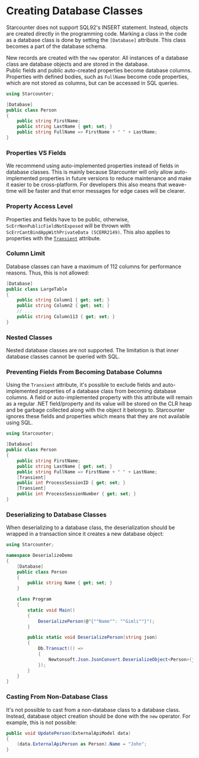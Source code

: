 # Creating Database Classes

Starcounter does not support SQL92's INSERT statement. Instead, objects are created directly in the programming code. Marking a class in the code as a database class is done by setting the `[Database]` attribute. This class becomes a part of the database schema.

New records are created with the `new` operator. All instances of a database class are database objects and are stored in the database.  
Public fields and public auto-created properties  become database columns. Properties with defined bodies, such as `FullName` become code properties, which are not stored as columns, but can be accessed in SQL queries.

```csharp
using Starcounter;

[Database]
public class Person
{
    public string FirstName;
    public string LastName { get; set; }
    public string FullName => FirstName + " " + LastName;
}
```

### Properties VS Fields

We recommend using auto-implemented properties instead of fields in database classes. This is mainly because Starcounter will only allow auto-implemented properties in future versions to reduce maintenance and make it easier to be cross-platform. For developers this also means that weave-time will be faster and that error messages for edge cases will be clearer.

### Property Access Level 

Properties and fields have to be public, otherwise, `ScErrNonPublicFieldNotExposed` will be thrown with `ScErrCantBindAppWithPrivateData (SCERR2149)`. This also applies to properties with the [`Transient`](creating-database-classes.md#preventing-fields-from-becoming-database-columns) attribute.

### Column Limit

Database classes can have a maximum of 112 columns for performance reasons. Thus, this is not allowed:

```csharp
[Database]
public class LargeTable
{
    public string Column1 { get; set; }
    public string Column2 { get; set; }
    // ...
    public string Column113 { get; set; }
}
```

### Nested Classes

Nested database classes are not supported. The limitation is that inner database classes cannot be queried with SQL.

### Preventing Fields From Becoming Database Columns

Using the `Transient` attribute, it's possible to exclude fields and auto-implemented properties of a database class from becoming database columns. A field or auto-implemented property with this attribute will remain as a regular .NET field/property and its value will be stored on the CLR heap and be garbage collected along with the object it belongs to. Starcounter ignores these fields and properties which means that they are not available using SQL.

```csharp
using Starcounter;

[Database]
public class Person
{
    public string FirstName;
    public string LastName { get; set; }
    public string FullName => FirstName + " " + LastName;
    [Transient]
    public int ProcessSessionID { get; set; }
    [Transient]
    public int ProcessSessionNumber { get; set; }
}
```

### Deserializing to Database Classes

When deserializing to a database class, the deserialization should be wrapped in a transaction since it creates a new database object:

```csharp
using Starcounter;

namespace DeserializeDemo
{
    [Database]
    public class Person
    {   
        public string Name { get; set; }
    }

    class Program
    {
        static void Main()
        {
            DeserializePerson(@"{""Name"": ""Gimli""}");
        }

        public static void DeserializePerson(string json)
        {
            Db.Transact(() =>
            {
                Newtonsoft.Json.JsonConvert.DeserializeObject<Person>(json);
            });
        }
    }
}
```

### Casting From Non-Database Class

It's not possible to cast from a non-database class to a database class. Instead, database object creation should be done with the `new` operator. For example, this is not possible:

```csharp
public void UpdatePerson(ExternalApiModel data) 
{
    (data.ExternalApiPerson as Person).Name = "John";
}
```



